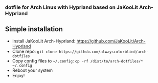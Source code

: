 ### dotfile for Arch Linux with Hyprland based on JaKooLit Arch-Hyprland
## Simple installation
- Install JaKooLit Arch-Hyprland: https://github.com/JaKooLit/Arch-Hyprland
- Clone repo: `git clone https://github.com/alwayscolorblind/arch-dotfiles`
- Copy config files to `~/.config`: `cp -rf /dist/to/arch-dotfiles/* ~/.config`
- Reboot your system
- Enjoy!
